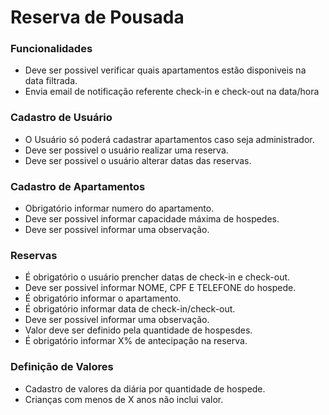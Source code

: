 # Reserva de Pousada


### **Funcionalidades**

  - Deve ser possivel verificar quais apartamentos estão disponiveis na data filtrada.
  - Envia email de notificação referente check-in e check-out na data/hora


### **Cadastro de Usuário**

  - O Usuário só poderá cadastrar apartamentos caso seja administrador.
  - Deve ser possivel o usuário realizar uma reserva.
  - Deve ser possivel o usuário alterar datas das reservas.

### **Cadastro de Apartamentos**
  - Obrigatório informar numero do apartamento.
  - Deve ser possivel informar capacidade máxima de hospedes.
  - Deve ser possivel informar uma observação.

### **Reservas**
  - É obrigatório o usuário prencher datas de check-in e check-out.
  - Deve ser possivel informar NOME, CPF E TELEFONE do hospede.
  - É obrigatório informar o apartamento.
  - É obrigatório informar data de check-in/check-out.
  - Deve ser possivel informar uma observação.
  - Valor deve ser definido pela quantidade de hospesdes.
  - É obrigatório informar X% de antecipação na reserva.

### **Definição de Valores**
  - Cadastro de valores da diária por quantidade de hospede.
  - Crianças com menos de X anos não inclui valor.

